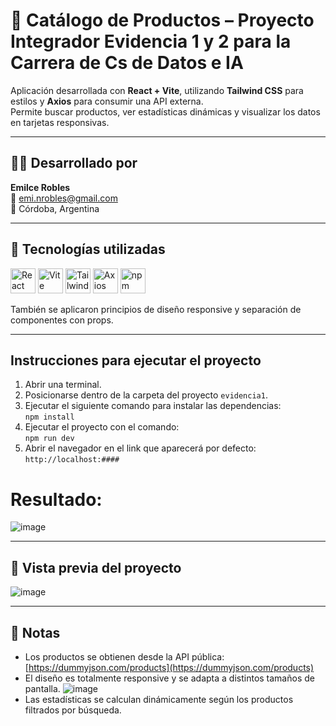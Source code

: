 # 🛒 Catálogo de Productos – Proyecto Integrador Evidencia 1 y 2 para la Carrera de Cs de Datos e IA

Aplicación desarrollada con **React + Vite**, utilizando **Tailwind CSS** para estilos y **Axios** para consumir una API externa.  
Permite buscar productos, ver estadísticas dinámicas y visualizar los datos en tarjetas responsivas.

---

## 👩‍💻 Desarrollado por

**Emilce Robles**  
📧 emi.nrobles@gmail.com  
📍 Córdoba, Argentina

---

## 🚀 Tecnologías utilizadas

<p align="left">
  <img src="https://cdn.jsdelivr.net/gh/devicons/devicon/icons/react/react-original.svg" alt="React" width="40" height="40"/>
  <img src="https://cdn.jsdelivr.net/gh/devicons/devicon/icons/vite/vite-original.svg" alt="Vite" width="40" height="40"/>
  <img src="https://cdn.jsdelivr.net/gh/devicons/devicon/icons/tailwindcss/tailwindcss-plain.svg" alt="Tailwind CSS" width="40" height="40"/>
  <img src="https://cdn.jsdelivr.net/gh/devicons/devicon/icons/axios/axios-plain.svg" alt="Axios" width="40" height="40"/>
  <img src="https://cdn.jsdelivr.net/gh/devicons/devicon/icons/npm/npm-original-wordmark.svg" alt="npm" width="40" height="40"/>
</p>

También se aplicaron principios de diseño responsive y separación de componentes con props.

---

## Instrucciones para ejecutar el proyecto

1. Abrir una terminal.
2. Posicionarse dentro de la carpeta del proyecto `evidencia1`.
3. Ejecutar el siguiente comando para instalar las dependencias:  
   `npm install`
4. Ejecutar el proyecto con el comando:  
   `npm run dev`
5. Abrir el navegador en el link que aparecerá por defecto:  
   `http://localhost:####`

# Resultado:
![image](https://github.com/user-attachments/assets/16739d96-9d84-42a4-95ec-631c4f6d160c)

---

## 📸 Vista previa del proyecto

![image](https://github.com/user-attachments/assets/74768bae-b668-4d92-b135-8d3fd11fd9ba)


---

## 📝 Notas

- Los productos se obtienen desde la API pública:  
  [https://dummyjson.com/products](https://dummyjson.com/products)
- El diseño es totalmente responsive y se adapta a distintos tamaños de pantalla. ![image](https://github.com/user-attachments/assets/ae7a04a0-6fd9-4d92-82bb-8774c7c61aff)
- Las estadísticas se calculan dinámicamente según los productos filtrados por búsqueda.


